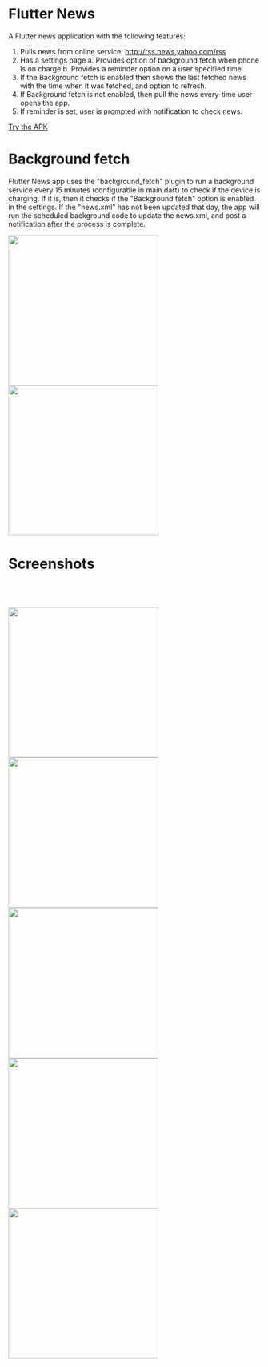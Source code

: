 # Flutter News

A Flutter news application with the following features:
1. Pulls news from online service: http://rss.news.yahoo.com/rss
2. Has a settings page
a.	Provides option of background fetch when phone is on charge
b.	Provides a reminder option on a user specified time
3. If the Background fetch is enabled then shows the last fetched news with the time when it was fetched, and option to refresh.
4. If Background fetch is not enabled, then pull the news every-time user opens the app.
5. If reminder is set, user is prompted with notification to check news.


<a href="flutter_news.apk">Try the APK</a>

# Background fetch
Flutter News app uses the "background_fetch" plugin to run a background service every 15 minutes (configurable in main.dart) to check if the device is charging.
If it is, then it checks if the "Background fetch" option is enabled in the settings.
If the "news.xml" has not been updated that day, the app will run the scheduled background code to update the news.xml, and post a notification after the process is complete.

<img src="Screenshot_6.png" width=300>
<img src="Screenshot_7.png" width=300>

# Screenshots
<br/>
<br/>
<br/>

<img src="Screenshot_1.png" width=300>
<img src="Screenshot_2.png" width=300>
<img src="Screenshot_3.png" width=300>
<img src="Screenshot_4.png" width=300>
<img src="Screenshot_5.png" width=300>
